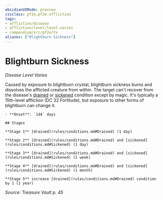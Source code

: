 ```yaml
---
obsidianUIMode: preview
cssclass: pf2e,pf2e-affliction
tags:
- affliction/disease
- affliction/level/level-varies
- compendium/src/pf2e/tv
aliases: ["Blightburn Sickness"]
---
```

# Blightburn Sickness
*Disease Level Varies*  

Caused by exposure to blightburn crystal, blightburn sickness burns and dissolves the afflicted creature from within. The target can't recover from the disease's [drained](conditions.md#Drained) or [sickened](conditions.md#Sickened) condition except by magic. It's typically a 15th-level affliction (DC 32 Fortitude), but exposure to other forms of blightburn can change it.

```ad-inline-affliction
- **Onset**: `1d4` days

## Stages

**Stage 1** [drained](rules/conditions.md#Drained) (1 day)

**Stage 2** [drained](rules/conditions.md#Drained) and [sickened](rules/conditions.md#Sickened) (1 day)

**Stage 3** [drained](rules/conditions.md#Drained) and [sickened](rules/conditions.md#Sickened) (1 week)

**Stage 4** [drained](rules/conditions.md#Drained) and [sickened](rules/conditions.md#Sickened) (1 month)

**Stage 5** increase [drained](rules/conditions.md#Drained) condition by 1 (1 year)
```

*Source: Treasure Vault p. 45*